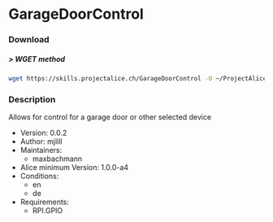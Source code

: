 # GarageDoorControl

### Download

##### > WGET method
```bash
wget https://skills.projectalice.ch/GarageDoorControl -O ~/ProjectAlice/system/skillInstallTickets/GarageDoorControl.install
```

### Description
Allows for control for a garage door or other selected device

- Version: 0.0.2
- Author: mjlill
- Maintainers:
  - maxbachmann
- Alice minimum Version: 1.0.0-a4
- Conditions:
  - en
  - de
- Requirements:
  - RPI.GPIO

